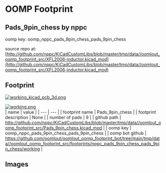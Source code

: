 # OOMP Footprint  
## Pads_9pin_chess  by nppc  
  
oomp key: oomp_nppc_pads_9pin_chess_pads_9pin_chess  
  
source repo at: [http://github.com/nppc/KiCadCustomLibs/blob/master/tmp/data//oomlout_oomp_footprint_src/XFL2006-inductor.kicad_mod](http://github.com/nppc/KiCadCustomLibs/blob/master/tmp/data//oomlout_oomp_footprint_src/XFL2006-inductor.kicad_mod)  
## Footprint  
  
[![working_kicad_pcb_3d.png](working_kicad_pcb_3d_600.png)](working_kicad_pcb_3d.png)  
  
[![working.png](working_600.png)](working.png)  
| name | value | 
| --- | --- | 
| footprint name | Pads_9pin_chess | 
| footprint description | None | 
| number of pads | 9 | 
| github path | http://github.com/nppc/KiCadCustomLibs/blob/master/tmp/data//oomlout_oomp_footprint_src/Pads_9pin_chess.kicad_mod | 
| oomp key | oomp_nppc_pads_9pin_chess_pads_9pin_chess | 
| oomp bot github | https://github.com/oomlout/oomlout_oomp_footprint_bot/tree/main/tmp/data//oomlout_oomp_footprint_src/footprints/nppc_pads_9pin_chess_pads_9pin_chess/working | 
## Images  
